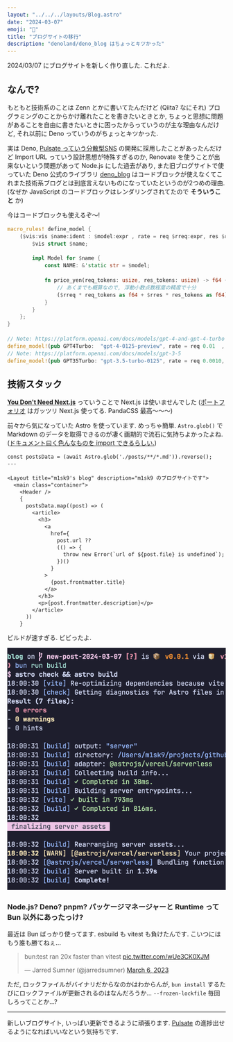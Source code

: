 ```yaml
---
layout: "../../../layouts/Blog.astro"
date: "2024-03-07"
emoji: "🧸"
title: "ブログサイトの移行"
description: "denoland/deno_blog はちょっとキツかった"
---
```


2024/03/07 にブログサイトを新しく作り直した. これだよ.

## なんで?

もともと技術系のことは Zenn とかに書いてたんだけど (Qiita? なにそれ) プログラミングのことからかけ離れたことを書きたいときとか, ちょっと思想に問題があることを自由に書きたいときに困ったからっていうのが主な理由なんだけど, それ以前に Deno っていうのがちょっとキツかった.

実は Deno, [Pulsate っていう分散型SNS](../2023/about-pulsate) の開発に採用したことがあったんだけど Import URL っていう設計思想が特殊すぎるのか, Renovate を使うことが出来ないという問題があって Node.js にした過去があり, また旧ブログサイトで使っていた Deno 公式のライブラリ [deno_blog](https://github.com/denoland/deno_blog) はコードブロックが使えなくてこれまた技術系ブログとは到底言えないものになっていたというのが2つめの理由. (なぜか JavaScript のコードブロックはレンダリングされてたので **そういうこと** か)

今はコードブロックも使えるぞ〜!

```rust
macro_rules! define_model {
    ($vis:vis $name:ident : $model:expr , rate = req $rreq:expr, res $rres:expr) => {
        $vis struct $name;

        impl Model for $name {
            const NAME: &'static str = $model;

            fn price_yen(req_tokens: usize, res_tokens: usize) -> f64 {
                // あくまでも概算なので, 浮動小数点数程度の精度で十分
                ($rreq * req_tokens as f64 + $rres * res_tokens as f64) / 1000.0 * 150.0
            }
        }
    };
}

// Note: https://platform.openai.com/docs/models/gpt-4-and-gpt-4-turbo
define_model!(pub GPT4Turbo:  "gpt-4-0125-preview", rate = req 0.01  , res 0.03  );
// Note: https://platform.openai.com/docs/models/gpt-3-5
define_model!(pub GPT35Turbo: "gpt-3.5-turbo-0125", rate = req 0.0010, res 0.0020);
```

## 技術スタック

**[You Don't Need Next.js](https://www.docswell.com/s/ashphy/KM1NQ6-you-dont-need-nextjs)** っていうことで Next.js は使いませんでした ([ポートフォリオ](https://m1sk9.dev) はガッツリ Next.js 使ってる. PandaCSS 最高〜〜〜)

前々から気になっていた Astro を使っています. めっちゃ簡単. `Astro.glob()` でMarkdown のデータを取得できるのが凄く画期的で流石に気持ちよかったよね. ([ドキュメント曰く色んなものを import できるらしい.](https://docs.astro.build/ja/guides/imports/))

```astro
const postsData = (await Astro.glob('./posts/**/*.md')).reverse();
---

<Layout title="m1sk9's blog" description="m1sk9 のブログサイトです">
  <main class="container">
    <Header />
    {
      postsData.map((post) => (
        <article>
          <h3>
            <a
              href={
                post.url ??
                (() => {
                  throw new Error(`url of ${post.file} is undefined`);
                })()
              }
            >
              {post.frontmatter.title}
            </a>
          </h3>
          <p>{post.frontmatter.description}</p>
        </article>
      ))
    }
```

ビルドが速すぎる. ビビったよ.

![Astro のビルド時の様子.](./public/new-blog-site/astro-build.png)

### Node.js? Deno? pnpm? パッケージマネージャーと Runtime って Bun 以外にあったっけ?

最近は Bun ばっかり使ってます. esbuild も vitest も負けたんです. こいつにはもう誰も勝てねぇ...

<blockquote class="twitter-tweet"><p lang="en" dir="ltr">bun:test ran 20x faster than vitest <a href="https://t.co/wUe3CK0XJM">pic.twitter.com/wUe3CK0XJM</a></p>&mdash; Jarred Sumner (@jarredsumner) <a href="https://twitter.com/jarredsumner/status/1632545090160975873?ref_src=twsrc%5Etfw">March 6, 2023</a></blockquote> <script async src="https://platform.twitter.com/widgets.js" charset="utf-8"></script>

ただ, ロックファイルがバイナリだからなのかはわからんが, `bun install` するたびにロックファイルが更新されるのはなんだろうか... `--frozen-lockfile` 毎回しろってことか...?

----

新しいブログサイト, いっぱい更新できるように頑張ります. [Pulsate](../2023/about-pulsate) の進捗出せるようになればいいなという気持ちです.

